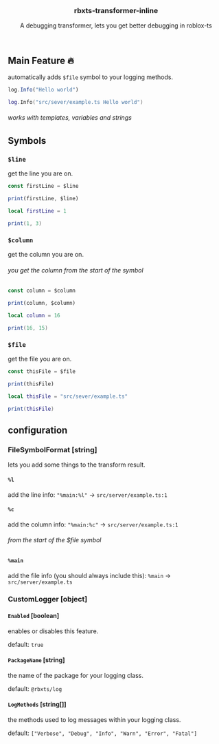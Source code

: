 <h3 align="center">
    <br />
    rbxts-transformer-inline
</h3>

<p align="center">
A debugging transformer, lets you get better debugging in roblox-ts
</p>

&nbsp;

## Main Feature 🔥

automatically adds `$file` symbol to your logging methods.

```ts
log.Info("Hello world")
```

```lua
log.Info("src/sever/example.ts Hello world")
```

###### works with templates, variables and strings

## Symbols 

### `$line`

get the line you are on.

```ts
const firstLine = $line

print(firstLine, $line)
```

```lua
local firstLine = 1

print(1, 3)
```

### `$column`

get the column you are on.
###### you get the column from the start of the symbol

```ts
const column = $column

print(column, $column)
```

```lua
local column = 16

print(16, 15)
```

### `$file`

get the file you are on.

```ts
const thisFile = $file

print(thisFile)
```

```lua
local thisFile = "src/sever/example.ts"

print(thisFile)
```

## configuration

### FileSymbolFormat [string]

lets you add some things to the transform result.

#### `%l`

add the line info: `"%main:%l"` -> `src/server/example.ts:1`

#### `%c`

add the column info: `"%main:%c"` -> `src/server/example.ts:1`
###### from the start of the $file symbol

#### `%main`
add the file info (you should always include this): `%main` -> `src/server/example.ts`

### CustomLogger [object]

#### `Enabled` [boolean]

enables or disables this feature.

default: `true`

#### `PackageName` [string]

the name of the package for your logging class.

default: `@rbxts/log`

#### `LogMethods` [string[]]

the methods used to log messages within your logging class.

default: `["Verbose", "Debug", "Info", "Warn", "Error", "Fatal"]`

